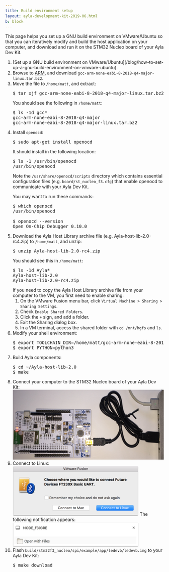```yaml
---
title: Build environment setup
layout: ayla-development-kit-2019-06.html
b: block
---
```


This page helps you set up a GNU build environment on VMware/Ubuntu so that you can iteratively modify and build the host application on your computer, and download and run it on the STM32 Nucleo board of your Ayla Dev Kit. 

<ol>
<li>[Set up a GNU build environment on VMware/Ubuntu](/blog/how-to-set-up-a-gnu-build-environment-on-vmware-ubuntu).</li>
<li>Browse to <a href="https://developer.arm.com/tools-and-software/open-source-software/developer-tools/gnu-toolchain/gnu-rm/downloads">ARM</a>, and download <code>gcc-arm-none-eabi-8-2018-q4-major-linux.tar.bz2</code>.</li>
<li>Move the file to <code>/home/matt</code>, and extract:
<pre>
$ tar xjf gcc-arm-none-eabi-8-2018-q4-major-linux.tar.bz2
</pre>
You should see the following in <code>/home/matt</code>:
<pre>
$ ls -1d gcc&ast;
gcc-arm-none-eabi-8-2018-q4-major
gcc-arm-none-eabi-8-2018-q4-major-linux.tar.bz2
</pre>
</li>
<li>Install <code>openocd</code>:
<pre>
$ sudo apt-get install openocd
</pre>
It should install in the following location:
<pre>
$ ls -1 /usr/bin/openocd
/usr/bin/openocd
</pre>
<p>Note the <code>/usr/share/openocd/scripts</code> directory which contains essential configuration files (e.g. <code>board/st_nucleo_f3.cfg</code>) that enable openocd to communicate with your Ayla Dev Kit.</p>

You may want to run these commands:
<pre>
$ which openocd
/usr/bin/openocd

$ openocd --version
Open On-Chip Debugger 0.10.0
</pre>
</li>
<li>Download the Ayla Host Library archive file (e.g. Ayla-host-lib-2.0-rc4.zip) to <code>/home/matt</code>, and unzip:
<pre>
$ unzip Ayla-host-lib-2.0-rc4.zip
</pre>
You should see this in <code>/home/matt</code>:
<pre>
$ ls -1d Ayla&ast;
Ayla-host-lib-2.0
Ayla-host-lib-2.0-rc4.zip
</pre>
If you need to copy the Ayla Host Library archive file from your computer to the VM, you first need to enable sharing:
<ol>
<li>On the VMware Fusion menu bar, click <code>Virtual Machine &gt; Sharing &gt; Sharing Settings</code>.</li>
<li>Check <code>Enable Shared Folders</code>.</li>
<li>Click the <code>+</code> sign, and add a folder.</li>
<li>Exit the Sharing dialog box.</li>
<li>In a VM terminal, access the shared folder with <code>cd /mnt/hgfs</code> and <code>ls</code>.</li>
</ol>
</li>
<li>Modify your shell environment:
<pre>
$ export TOOLCHAIN_DIR=/home/matt/gcc-arm-none-eabi-8-2018-q4-major
$ export PYTHON=python3
</pre>
</li>
<li>Build Ayla components:
<pre>
$ cd ~/Ayla-host-lib-2.0
$ make
</pre>
<li>Connect your computer to the STM32 Nucleo board of your Ayla Dev Kit:
<img src="cables.png" width="600">
</li>
<li>Connect to Linux:
<img src="choose-where.png" width="400">
The following notification appears:
<img src="node-f303re.png" width="400">
</li>
<li>Flash <code>build/stm32f3_nucleo/spi/example/app/ledevb/ledevb.img</code> to your Ayla Dev Kit:
<pre>
$ make download
</pre>
</li>
</ol>